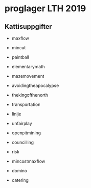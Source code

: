 proglager LTH 2019
==================

Kattisuppgifter
---------------

* maxflow
* mincut

* paintball
* elementarymath

* mazemovement
* avoidingtheapocalypse
* thekingofthenorth 
* transportation

* linije 
* unfairplay
* openpitmining
* councilling
* risk

* mincostmaxflow
* domino
* catering

